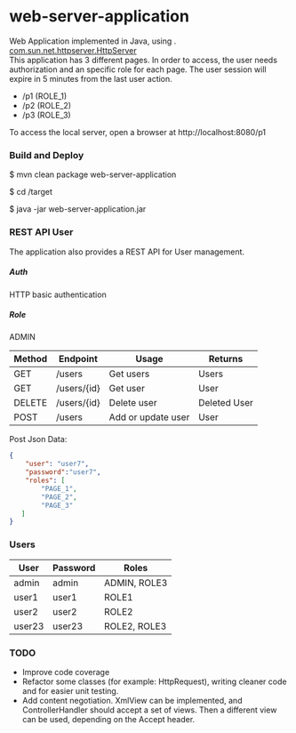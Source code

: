 # web-server-application
Web Application implemented in Java, using . [com.sun.net.httpserver.HttpServer](https://docs.oracle.com/javase/8/docs/jre/api/net/httpserver/spec/com/sun/net/httpserver/HttpServer.html)   
This application has 3 different pages. In order to access, the user needs authorization and an specific role for each page. The user session will expire in 5 minutes from the last user action.
  - /p1 (ROLE_1)
  - /p2 (ROLE_2)
  - /p3 (ROLE_3)
 
To access the local server, open a browser at http://localhost:8080/p1
### Build and Deploy
   $ mvn clean package web-server-application
   
   $ cd /target
   
   $ java -jar web-server-application.jar

### REST API User
The application also provides a REST API for User management.  

##### Auth
HTTP basic authentication
 
##### Role
ADMIN

| Method | Endpoint | Usage | Returns
| ------ | -------- | ----- | -------
| GET | /users | Get users | Users
| GET | /users/{id} | Get user | User
| DELETE | /users/{id} | Delete user | Deleted User
| POST | /users | Add or update user | User

Post Json Data:
```json
{
	"user": "user7",
	"password":"user7",
	"roles": [
		"PAGE_1",
		"PAGE_2",
		"PAGE_3"
   ]
}
```
### Users
| User | Password | Roles
| -----| -------- | ----- 
| admin | admin | ADMIN, ROLE3
| user1 | user1 | ROLE1 
| user2 | user2 | ROLE2 
| user23 | user23 | ROLE2, ROLE3

### TODO

* Improve code coverage
* Refactor some classes (for example: HttpRequest), writing cleaner code and for easier unit testing.
* Add content negotiation. XmlView can be implemented, and ControllerHandler should accept a set of views. Then a different view can be used, depending on the Accept header. 
